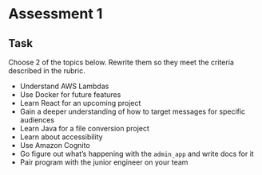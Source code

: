 # Assessment 1 

## Task
Choose 2 of the topics below. Rewrite them so they meet the criteria described in the rubric. 

* Understand AWS Lambdas
* Use Docker for future features
* Learn React for an upcoming project 
* Gain a deeper understanding of how to target messages for specific audiences
* Learn Java for a file conversion project
* Learn about accessibility
* Use Amazon Cognito 
* Go figure out what’s happening with the `admin_app` and write docs for it
* Pair program with the junior engineer on your team 
